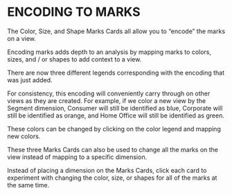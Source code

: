 # ENCODING TO MARKS
The Color, Size, and Shape Marks Cards all allow you to “encode” the marks on a view.

Encoding marks adds depth to an analysis by mapping marks to colors, sizes, and / or shapes to add context to a view.

There are now three different legends corresponding with the encoding that was just added.

For consistency, this encoding will conveniently carry through on other views as they are created. For example, if we color a new view by the Segment dimension, Consumer will still be identified as blue, Corporate will still be identified as orange, and Home Office will still be identified as green.

These colors can be changed by clicking on the color legend and mapping new colors.

These three Marks Cards can also be used to change all the marks on the view instead of mapping to a specific dimension.

Instead of placing a dimension on the Marks Cards, click each card to experiment with changing the color, size, or shapes for all of the marks at the same time.
